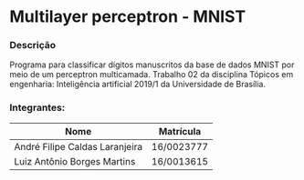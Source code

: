# Multilayer perceptron - MNIST

### Descrição

Programa para classificar dígitos manuscritos da base de dados MNIST por meio de um perceptron multicamada. Trabalho 02 da disciplina Tópicos em engenharia: Inteligência artificial 2019/1 da Universidade de Brasília.

### Integrantes:

Nome | Matrícula
---  | ---
André Filipe Caldas Laranjeira | 16/0023777
Luiz Antônio Borges Martins | 16/0013615
